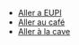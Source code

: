 - [Aller a EUPI](nadjib_rahal_EUPI.md)
- [Aller au café](nadjib_rahal_Café.md)
- [Aller à la cave](Owen_Cave.md)